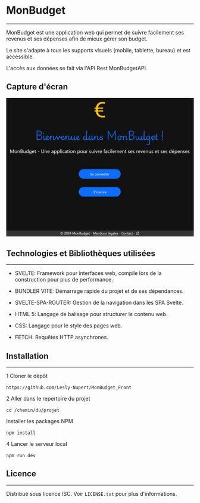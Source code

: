 # MonBudget
***
MonBudget est une application web qui permet de suivre facilement ses revenus et ses dépenses afin de mieux gérer son budget.

Le site s'adapte à tous les supports visuels (mobile, tablette, bureau) et est accessible.

L'accès aux données se fait via l'API Rest MonBudgetAPI.

## Capture d'écran
![Capture page d'accueil du site](/public/img_MonBudget3.png)
<!-- ![Capture page d'accueil du site](/public/img_MonBudget2.png) -->

## Technologies et Bibliothèques utilisées
***
* SVELTE: Framework pour interfaces web, compile lors de la construction pour plus de performance.

* BUNDLER VITE: Démarrage rapide du projet et de ses dépendances.

* SVELTE-SPA-ROUTER: Gestion de la navigation dans les SPA Svelte.

* HTML 5: Langage de balisage pour structurer le contenu web.

* CSS: Langage pour le style des pages web.

* FETCH: Requêtes HTTP asynchrones.

## Installation
***
1 Cloner le dépôt
```
https://github.com/Lesly-Nupert/MonBudget_Front
```
2 Aller dans le repertoire du projet
```
cd /chemin/du/projet
```
 Installer les packages NPM
```
npm install
```
4 Lancer le serveur local
```
npm run dev
```

## Licence 
***
Distribué sous licence ISC. Voir ```LICENSE.txt``` pour plus d'informations.
